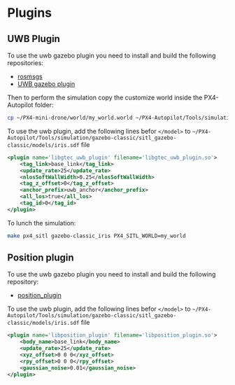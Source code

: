 # Plugins

## UWB Plugin

To use the uwb gazebo plugin you need to install and build the following repositories:

- [rosmsgs](https://github.com/GiacomoCorradini/rosmsgs)
- [UWB gazebo plugin](https://github.com/GiacomoCorradini/uwb_gazebo_plugin)

Then to perform the simulation copy the customize world inside the PX4-Autopilot folder:

```bash
cp ~/PX4-mini-drone/world/my_world.world ~/PX4-Autopilot/Tools/simulation/gazebo-classic/sitl_gazebo-classic/worlds/
```

To use the uwb plugin, add the following lines befor ```</model>``` to ```~/PX4-Autopilot/Tools/simulation/gazebo-classic/sitl_gazebo-classic/models/iris.sdf``` file

```xml
<plugin name='libgtec_uwb_plugin' filename='libgtec_uwb_plugin.so'>
    <tag_link>base_link</tag_link>
    <update_rate>25</update_rate>
    <nlosSoftWallWidth>0.25</nlosSoftWallWidth>
    <tag_z_offset>0</tag_z_offset>
    <anchor_prefix>uwb_anchor</anchor_prefix>
    <all_los>true</all_los>
    <tag_id>0</tag_id>
</plugin>
```

<!-- And copy the customize drone model:

```bash
cp -R ~/PX4-mini-drone/my_iris ~/PX4-Autopilot/Tools/simulation/gazebo-classic/sitl_gazebo-classic/models/my_iris
``` -->

To lunch the simulation:

```bash
make px4_sitl gazebo-classic_iris PX4_SITL_WORLD=my_world
```

## Position plugin

To use the uwb gazebo plugin you need to install and build the following repository:

- [position_plugin](https://github.com/GiacomoCorradini/position_gazebo_plugin)

To use the uwb plugin, add the following lines befor ```</model>``` to ```~/PX4-Autopilot/Tools/simulation/gazebo-classic/sitl_gazebo-classic/models/iris.sdf``` file

```xml
<plugin name='libposition_plugin' filename='libposition_plugin.so'>
    <body_name>base_link</body_name>
    <update_rate>25</update_rate>
    <xyz_offset>0 0 0</xyz_offset>
    <rpy_offset>0 0 0</rpy_offset>
    <gaussian_noise>0.01</gaussian_noise>
</plugin>
```

